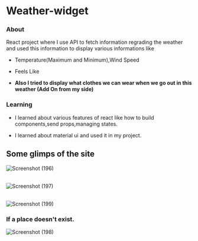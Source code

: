 # Weather-widget
### About
React project where I use API to fetch information regrading the weather and used this information to display various informations like
+ Temperature(Maximum and Minimum),Wind Speed
- Feels Like
* **Also I tried to display what clothes we can wear when we go out in this weather (Add On from my side)**
### Learning
+ I learned about various features of react like how to build components,send props,managing states.
- I learned about material ui and used it in my project. 

## Some glimps of the site
![Screenshot (196)](https://github.com/LavkushSolanki/Weather-widget/assets/156509767/35bdb4cd-c2c3-4126-9e48-5e5660082f85)
<br /><br />

![Screenshot (197)](https://github.com/LavkushSolanki/Weather-widget/assets/156509767/f0e80805-b3a2-4303-bf0e-ba689e17d929)
<br />
<br />

![Screenshot (199)](https://github.com/LavkushSolanki/Weather-widget/assets/156509767/39b8bda7-cfb0-4027-9311-e3b732e4d9da)
<br />


### If a place doesn't exist.
![Screenshot (198)](https://github.com/LavkushSolanki/Weather-widget/assets/156509767/4b48e31a-5b0a-4dd8-8a4f-85dab358ebda)

